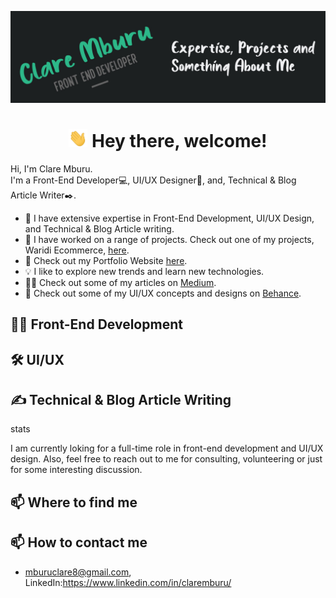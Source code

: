 ![Header](https://github.com/claremburu/claremburu/blob/main/readme-header.jpg)

<h1 align="center">
<img src="https://github.com/claremburu/claremburu/blob/main/wave.gif" width="30px"> Hey there, welcome!
</h1>
Hi, I'm Clare Mburu.<br />
I'm a Front-End Developer💻, UI/UX Designer🎨, and, Technical & Blog Article Writer✒️.<br />
  
- 👯 I have extensive expertise in Front-End Development, UI/UX Design, and Technical & Blog Article writing.<br /> 
- 🔭 I have worked on a range of projects. Check out one of my projects, Waridi Ecommerce, [here](https://github.com/claremburu/waridi).<br />
- 🌱 Check out my Portfolio Website [here](https://claremburu.netlify.app/).<br />
- 💡 I like to explore new trends and learn new technologies.<br />
- ✍🏼 Check out some of my articles on [Medium](https://claremburu.medium.com/).<br />
- 🚧 Check out some of my UI/UX concepts and designs on [Behance](https://www.behance.net/claremburu).<br />

## 👩‍💻 Front-End Development
## 🛠️ UI/UX 
## ✍️ Technical & Blog Article Writing
stats

I am currently loking for a full-time role in front-end development and UI/UX design. 
Also, feel free to reach out to me for consulting, volunteering or just for some interesting discussion.

## 📫 Where to find me

## 📫 How to contact me
-  mburuclare8@gmail.com, LinkedIn:https://www.linkedin.com/in/claremburu/
